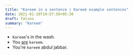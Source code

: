 ```yaml
---
title: "Kareem in a sentence | Kareem example sentences"
date: 2021-01-20T19:57:50+05:30
draft: falses
summary: "Kareem"
---
```

- `Kareem`'s in the wash.
- You <u>are</u> `kareem`.
- You're `kareem` abdul jabbar.
                 
